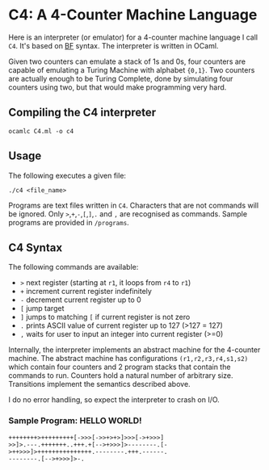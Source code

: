 # C4: A 4-Counter Machine Language
Here is an interpreter (or emulator) for a 4-counter machine language I
call `C4`. It's based on [BF](https://en.wikipedia.org/wiki/Brainfuck) syntax. The interpreter is written in OCaml.

Given two counters can emulate a stack of 1s and 0s, four counters are
capable of emulating a Turing Machine with alphabet `{0,1}`. Two counters 
are actually enough to be Turing Complete, done by simulating four
counters using two, but that would make programming very hard.

## Compiling the C4 interpreter

    ocamlc C4.ml -o c4

## Usage
The following executes a given file:

    ./c4 <file_name>

Programs are text files written in `C4`. Characters that are not
commands will be ignored. Only `>`,`+`,`-`,`[`,`]`,`.` and `,` are
recognised as commands. Sample programs are provided in `/programs`.

## C4 Syntax
The following commands are available:
- `>` next register (starting at `r1`, it loops from `r4` to `r1`)
- `+` increment current register indefinitely
- `-` decrement current register up to 0
- `[` jump target
- `]` jumps to matching `[` if current register is not zero
- `.` prints ASCII value of current register up to 127 (>127 = 127)
- `,` waits for user to input an integer into current register (>=0)

Internally, the interpreter implements an abstract machine for the
4-counter machine. The abstract machine has configurations 
`(r1,r2,r3,r4,s1,s2)` which contain four counters and 2 program
stacks that contain the commands to run. Counters hold a natural number
of arbitrary size. Transitions implement the semantics described above.

I do no error handling, so expect the interpreter to crash on I/O.

### Sample Program: HELLO WORLD!

    ++++++++>+++++++++[->>>[->>+>+>]>>>[->+>>>]
	>>]>.---.+++++++..+++.+[-->+>>>]>--------.[-
	>++>>>]>+++++++++++++++.--------.+++.------.
	--------.[-->+>>>]>-.
